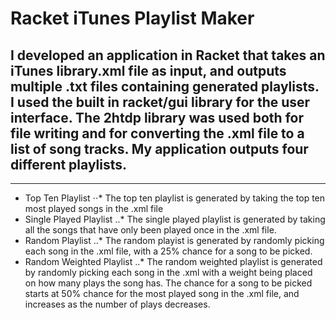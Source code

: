 # Racket iTunes Playlist Maker
## I developed an application in Racket that takes an iTunes library.xml file as input, and outputs multiple .txt files containing generated playlists. I used the built in racket/gui library for the user interface. The 2htdp library was used both for file writing and for converting the .xml file to a list of song tracks. My application outputs four different playlists.

---

- Top Ten Playlist
⋅⋅* The top ten playlist is generated by taking the top ten most played songs in the .xml file
- Single Played Playlist
..* The single played playlist is generated by taking all the songs that have only been played once in the .xml file.
- Random Playlist
..* The random playist is generated by randomly picking each song in the .xml file, with a 25% chance for a song to be picked.
- Random Weighted Playlist
..* The random weighted playlist is generated by randomly picking each song in the .xml with a weight being placed on how many plays the song has. The chance for a song to be picked starts at 50% chance for the most played song in the .xml file, and increases as the number of plays decreases.
